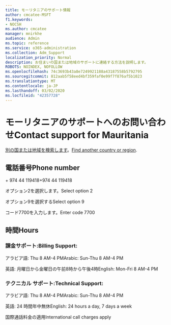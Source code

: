 ```yaml
---
title: モーリタニアのサポート情報
author: cmcatee-MSFT
f1.keywords:
- NOCSH
ms.author: cmcatee
manager: mnirkhe
audience: Admin
ms.topic: reference
ms.service: o365-administration
ms.collection: Adm_Support
localization_priority: Normal
description: お住まいの国または地域のサポートに連絡する方法を説明します。
ROBOTS: NOINDEX, NOFOLLOW
ms.openlocfilehash: 74c3693b43a8e7249921188a43187558b5792795
ms.sourcegitcommit: 812aab5f58eed4bf359faf0e99f7f876af5b1023
ms.translationtype: MT
ms.contentlocale: ja-JP
ms.lasthandoff: 03/02/2020
ms.locfileid: "42357728"
---
```

# <a name="contact-support-for-mauritania"></a><span data-ttu-id="d8748-103">モーリタニアのサポートへのお問い合わせ</span><span class="sxs-lookup"><span data-stu-id="d8748-103">Contact support for Mauritania</span></span>

<span data-ttu-id="d8748-104">[別の国または地域を検索します](../contact-support-for-business-products.md)。</span><span class="sxs-lookup"><span data-stu-id="d8748-104">[Find another country or region](../contact-support-for-business-products.md).</span></span>

## <a name="phone-number"></a><span data-ttu-id="d8748-105">電話番号</span><span class="sxs-lookup"><span data-stu-id="d8748-105">Phone number</span></span>
<span data-ttu-id="d8748-106">+ 974 44 119418</span><span class="sxs-lookup"><span data-stu-id="d8748-106">+974 44 119418</span></span>

<span data-ttu-id="d8748-107">オプション2を選択します。</span><span class="sxs-lookup"><span data-stu-id="d8748-107">Select option 2</span></span>

<span data-ttu-id="d8748-108">オプション9を選択する</span><span class="sxs-lookup"><span data-stu-id="d8748-108">Select option 9</span></span>

<span data-ttu-id="d8748-109">コード7700を入力します。</span><span class="sxs-lookup"><span data-stu-id="d8748-109">Enter code 7700</span></span>

## <a name="hours"></a><span data-ttu-id="d8748-110">時間</span><span class="sxs-lookup"><span data-stu-id="d8748-110">Hours</span></span>
### <a name="billing-support"></a><span data-ttu-id="d8748-111">課金サポート:</span><span class="sxs-lookup"><span data-stu-id="d8748-111">Billing Support:</span></span>

<span data-ttu-id="d8748-112">アラビア語: Thu 8 AM-4 PM</span><span class="sxs-lookup"><span data-stu-id="d8748-112">Arabic: Sun-Thu 8 AM-4 PM</span></span>

<span data-ttu-id="d8748-113">英語: 月曜日から金曜日の午前8時から午後4時</span><span class="sxs-lookup"><span data-stu-id="d8748-113">English: Mon-Fri 8 AM-4 PM</span></span>

### <a name="technical-support"></a><span data-ttu-id="d8748-114">テクニカル サポート:</span><span class="sxs-lookup"><span data-stu-id="d8748-114">Technical Support:</span></span>

<span data-ttu-id="d8748-115">アラビア語: Thu 8 AM-4 PM</span><span class="sxs-lookup"><span data-stu-id="d8748-115">Arabic: Sun-Thu 8 AM-4 PM</span></span>

<span data-ttu-id="d8748-116">英語: 24 時間年中無休</span><span class="sxs-lookup"><span data-stu-id="d8748-116">English: 24 hours a day, 7 days a week</span></span>

<span data-ttu-id="d8748-117">国際通話料金の適用</span><span class="sxs-lookup"><span data-stu-id="d8748-117">International call charges apply</span></span>
